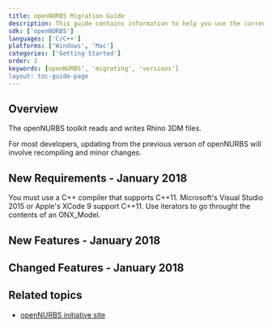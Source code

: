 ```yaml
---
title: openNURBS Migration Guide
description: This guide contains information to help you use the current version of openNURBS.
sdk: ['openNURBS']
languages: ['C/C++']
platforms: ['Windows', 'Mac']
categories: ['Getting Started']
order: 2
keywords: [openNURBS', 'migrating', 'versions']
layout: toc-guide-page
---
```


 
## Overview

The openNURBS toolkit reads and writes Rhino 3DM files.

For most developers, updating from the previous verson of openNURBS will involve recompiling and minor changes.

## New Requirements - January 2018
You must use a C++ compiler that supports C++11. Microsoft's Visual Studio 2015 or Apple's XCode 9 support C++11.
Use iterators to go throught the contents of an ONX_Model. 

## New Features - January 2018

## Changed Features - January 2018

## Related topics

- [openNURBS initiative site](http://www.rhino3d.com/opennurbs)

